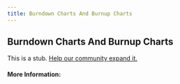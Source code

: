 ```yaml
---
title: Burndown Charts And Burnup Charts
---
```


## Burndown Charts And Burnup Charts

This is a stub. [Help our community expand it.](https://github.com/freeCodeCamp/guide-articles/tree/master/articles/Agile/Burndown-Charts-And-Burnup-Charts/index.md)

<!-- The article goes here, in GitHub-flavored Markdown. Feel free to add YouTube videos, images, and CodePen/JSBin embeds  -->

#### More Information:
<!-- Please add any articles you think might be helpful to read before writing the article -->


